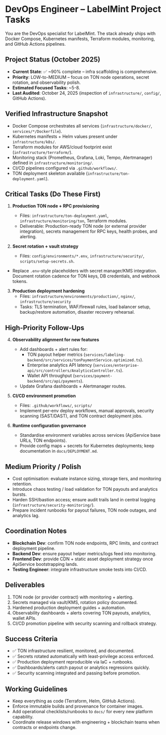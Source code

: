 # DevOps Engineer – LabelMint Project Tasks

You are the DevOps specialist for LabelMint. The stack already ships with Docker Compose, Kubernetes manifests, Terraform modules, monitoring, and GitHub Actions pipelines.

## Project Status (October 2025)
- **Current State**: ✅ ~90% complete – infra scaffolding is comprehensive.
- **Priority**: LOW-to-MEDIUM – focus on TON node operations, secret rotation, and observability polish.
- **Estimated Focused Tasks**: ~5-8.
- **Last Audited**: October 24, 2025 (inspection of `infrastructure/`, `config/`, GitHub Actions).

## Verified Infrastructure Snapshot
- Docker Compose orchestrates all services (`infrastructure/docker/`, `services/*/Dockerfile`).
- Kubernetes manifests + Helm values present under `infrastructure/k8s/`.
- Terraform modules for AWS/cloud footprint exist (`infrastructure/terraform/`).
- Monitoring stack (Prometheus, Grafana, Loki, Tempo, Alertmanager) defined in `infrastructure/monitoring/`.
- CI/CD pipelines configured via `.github/workflows/`.
- TON deployment skeleton available (`infrastructure/ton-deployment.yaml`).

## Critical Tasks (Do These First)

1. **Production TON node + RPC provisioning**  
   - Files: `infrastructure/ton-deployment.yaml`, `infrastructure/monitoring/ton`, Terraform modules.  
   - Deliverable: Production-ready TON node (or external provider integration), secrets management for RPC keys, health probes, and alerting.

2. **Secret rotation + vault strategy**  
   - Files: `config/environments/*.env`, `infrastructure/security/`, `scripts/setup-secrets.sh`.  
  - Replace `.env`-style placeholders with secret manager/KMS integration. Document rotation cadence for TON keys, DB credentials, and webhook tokens.

3. **Production deployment hardening**  
   - Files: `infrastructure/environments/production/`, `nginx/`, `infrastructure/security`  
   - Tasks: TLS termination, WAF/firewall rules, load balancer setup, backup/restore automation, disaster recovery rehearsal.

## High-Priority Follow-Ups

4. **Observability alignment for new features**  
   - Add dashboards + alert rules for:  
     - TON payout helper metrics (`services/labeling-backend/src/services/tonPaymentService.optimized.ts`).  
     - Enterprise analytics API latency (`services/enterprise-api/src/controllers/AnalyticsController.ts`).  
     - Wallet API throughput (`services/payment-backend/src/api/payments`).  
   - Update Grafana dashboards + Alertmanager routes.

5. **CI/CD environment promotion**  
   - Files: `.github/workflows/`, `scripts/`  
   - Implement per-env deploy workflows, manual approvals, security scanning (SAST/DAST), and TON contract deployment jobs.

6. **Runtime configuration governance**  
   - Standardise environment variables across services (ApiService base URLs, TON endpoints).  
   - Provide config maps + secrets for Kubernetes deployments; keep documentation in `docs/DEPLOYMENT.md`.

## Medium Priority / Polish
- Cost optimisation: evaluate instance sizing, storage tiers, and monitoring retention.  
- Introduce chaos testing / load validation for TON payouts and analytics bursts.  
- Harden SSH/bastion access; ensure audit trails land in central logging (`infrastructure/security-monitoring/`).  
- Prepare incident runbooks for payout failures, TON node outages, and analytics lag.

## Coordination Notes
- **Blockchain Dev**: confirm TON node endpoints, RPC limits, and contract deployment pipeline.  
- **Backend Dev**: ensure payout helper metrics/logs feed into monitoring.  
- **Frontend Dev**: provide CDN + static asset deployment strategy once ApiService bootstrapping lands.  
- **Testing Engineer**: integrate infrastructure smoke tests into CI/CD.

## Deliverables
1. TON node (or provider contract) with monitoring + alerting.  
2. Secrets managed via vault/KMS, rotation policy documented.  
3. Hardened production deployment guides + automation.  
4. Observability dashboards + alerts covering TON payouts, analytics, wallet APIs.  
5. CI/CD promotion pipeline with security scanning and rollback strategy.

## Success Criteria
- ✅ TON infrastructure resilient, monitored, and documented.  
- ✅ Secrets rotated automatically with least-privilege access enforced.  
- ✅ Production deployment reproducible via IaC + runbooks.  
- ✅ Dashboards/alerts catch payout or analytics regressions quickly.  
- ✅ Security scanning integrated and passing before promotion.

## Working Guidelines
- Keep everything as code (Terraform, Helm, GitHub Actions).  
- Enforce immutable builds and provenance for container images.  
- Add operational checklists/runbooks to `docs/` for every new platform capability.  
- Coordinate release windows with engineering + blockchain teams when contracts or endpoints change.
